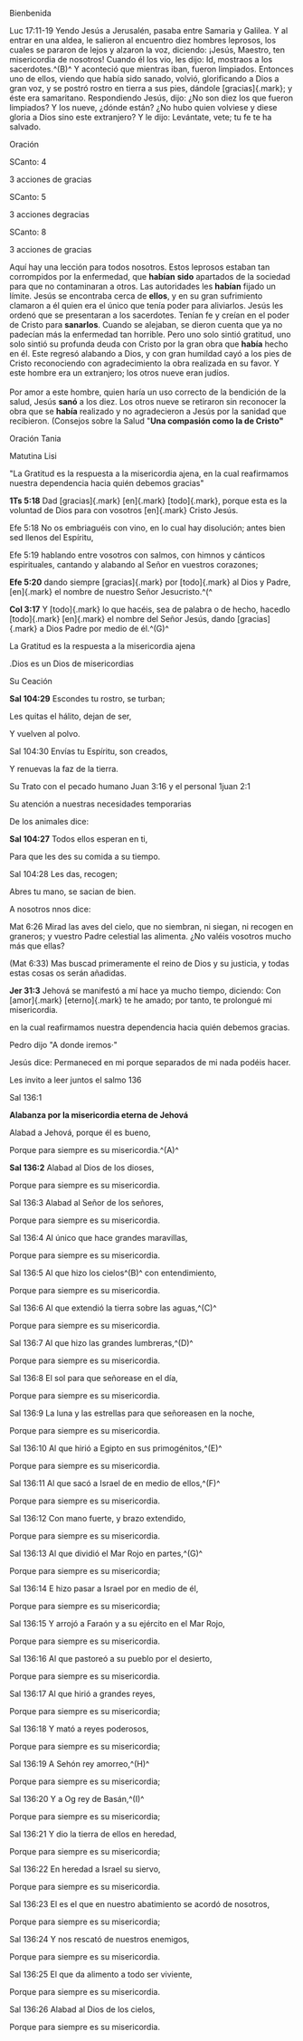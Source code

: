 Bienbenida

Luc 17:11-19 Yendo Jesús a Jerusalén, pasaba entre Samaria y Galilea. Y
al entrar en una aldea, le salieron al encuentro diez hombres leprosos,
los cuales se pararon de lejos y alzaron la voz, diciendo: ¡Jesús,
Maestro, ten misericordia de nosotros! Cuando él los vio, les dijo: Id,
mostraos a los sacerdotes.^(B)^ Y aconteció que mientras iban, fueron
limpiados. Entonces uno de ellos, viendo que había sido sanado, volvió,
glorificando a Dios a gran voz, y se postró rostro en tierra a sus pies,
dándole [gracias]{.mark}; y éste era samaritano. Respondiendo Jesús,
dijo: ¿No son diez los que fueron limpiados? Y los nueve, ¿dónde están?
¿No hubo quien volviese y diese gloria a Dios sino este extranjero? Y le
dijo: Levántate, vete; tu fe te ha salvado.

Oración

SCanto: 4

3 acciones de gracias

SCanto: 5

3 acciones degracias

SCanto: 8

3 acciones de gracias

Aquí hay una lección para todos nosotros. Estos leprosos estaban tan
corrompidos por la enfermedad, que **habían** **sido** apartados de la
sociedad para que no contaminaran a otros. Las autoridades les
**habían** fijado un límite. Jesús se encontraba cerca de **ellos**, y
en su gran sufrimiento clamaron a él quien era el único que tenía poder
para aliviarlos. Jesús les ordenó que se presentaran a los sacerdotes.
Tenían fe y creían en el poder de Cristo para **sanarlos**. Cuando se
alejaban, se dieron cuenta que ya no padecían más la enfermedad tan
horrible. Pero uno solo sintió gratitud, uno solo sintió su profunda
deuda con Cristo por la gran obra que **había** hecho en él. Este
regresó alabando a Dios, y con gran humildad cayó a los pies de Cristo
reconociendo con agradecimiento la obra realizada en su favor. Y este
hombre era un extranjero; los otros nueve eran judíos.\
\
Por amor a este hombre, quien haría un uso correcto de la bendición de
la salud, Jesús **sanó** a los diez. Los otros nueve se retiraron sin
reconocer la obra que se **había** realizado y no agradecieron a Jesús
por la sanidad que recibieron. (Consejos sobre la Salud \"**Una
compasión como la de Cristo\"**

Oración Tania

Matutina Lisi

\"La Gratitud es la respuesta a la misericordia ajena, en la cual
reafirmamos nuestra dependencia hacia quién debemos gracias\"

**1Ts 5:18** Dad [gracias]{.mark} [en]{.mark} [todo]{.mark}, porque esta
es la voluntad de Dios para con vosotros [en]{.mark} Cristo Jesús.

Efe 5:18 No os embriaguéis con vino, en lo cual hay disolución; antes
bien sed llenos del Espíritu,

Efe 5:19 hablando entre vosotros con salmos, con himnos y cánticos
espirituales, cantando y alabando al Señor en vuestros corazones;

**Efe 5:20** dando siempre [gracias]{.mark} por [todo]{.mark} al Dios y
Padre, [en]{.mark} el nombre de nuestro Señor Jesucristo.^(^

**Col 3:17** Y [todo]{.mark} lo que hacéis, sea de palabra o de hecho,
hacedlo [todo]{.mark} [en]{.mark} el nombre del Señor Jesús, dando
[gracias]{.mark} a Dios Padre por medio de él.^(G)^

La Gratitud es la respuesta a la misericordia ajena

.Dios es un Dios de misericordias

Su Ceación

**Sal 104:29** Escondes tu rostro, se turban;

Les quitas el hálito, dejan de ser,

Y vuelven al polvo.

Sal 104:30 Envías tu Espíritu, son creados,

Y renuevas la faz de la tierra.

Su Trato con el pecado humano Juan 3:16 y el personal 1juan 2:1

Su atención a nuestras necesidades temporarias

De los animales dice:

**Sal 104:27** Todos ellos esperan en ti,

Para que les des su comida a su tiempo.

Sal 104:28 Les das, recogen;

Abres tu mano, se sacian de bien.

A nosotros nnos dice:

Mat 6:26 Mirad las aves del cielo, que no siembran, ni siegan, ni
recogen en graneros; y vuestro Padre celestial las alimenta. ¿No valéis
vosotros mucho más que ellas?

(Mat 6:33) Mas buscad primeramente el reino de Dios y su justicia, y
todas estas cosas os serán añadidas.

**Jer 31:3** Jehová se manifestó a mí hace ya mucho tiempo, diciendo:
Con [amor]{.mark} [eterno]{.mark} te he amado; por tanto, te prolongué
mi misericordia.

en la cual reafirmamos nuestra dependencia hacia quién debemos gracias.

Pedro dijo \"A donde iremos·\"

Jesús dice: Permaneced en mi porque separados de mi nada podéis hacer.

Les invito a leer juntos el salmo 136

Sal 136:1

**Alabanza por la misericordia eterna de Jehová**

Alabad a Jehová, porque él es bueno,

Porque para siempre es su misericordia.^(A)^

**Sal 136:2** Alabad al Dios de los dioses,

Porque para siempre es su misericordia.

Sal 136:3 Alabad al Señor de los señores,

Porque para siempre es su misericordia.

Sal 136:4 Al único que hace grandes maravillas,

Porque para siempre es su misericordia.

Sal 136:5 Al que hizo los cielos^(B)^ con entendimiento,

Porque para siempre es su misericordia.

Sal 136:6 Al que extendió la tierra sobre las aguas,^(C)^

Porque para siempre es su misericordia.

Sal 136:7 Al que hizo las grandes lumbreras,^(D)^

Porque para siempre es su misericordia.

Sal 136:8 El sol para que señorease en el día,

Porque para siempre es su misericordia.

Sal 136:9 La luna y las estrellas para que señoreasen en la noche,

Porque para siempre es su misericordia.

Sal 136:10 Al que hirió a Egipto en sus primogénitos,^(E)^

Porque para siempre es su misericordia.

Sal 136:11 Al que sacó a Israel de en medio de ellos,^(F)^

Porque para siempre es su misericordia.

Sal 136:12 Con mano fuerte, y brazo extendido,

Porque para siempre es su misericordia.

Sal 136:13 Al que dividió el Mar Rojo en partes,^(G)^

Porque para siempre es su misericordia;

Sal 136:14 E hizo pasar a Israel por en medio de él,

Porque para siempre es su misericordia;

Sal 136:15 Y arrojó a Faraón y a su ejército en el Mar Rojo,

Porque para siempre es su misericordia.

Sal 136:16 Al que pastoreó a su pueblo por el desierto,

Porque para siempre es su misericordia.

Sal 136:17 Al que hirió a grandes reyes,

Porque para siempre es su misericordia;

Sal 136:18 Y mató a reyes poderosos,

Porque para siempre es su misericordia;

Sal 136:19 A Sehón rey amorreo,^(H)^

Porque para siempre es su misericordia;

Sal 136:20 Y a Og rey de Basán,^(I)^

Porque para siempre es su misericordia;

Sal 136:21 Y dio la tierra de ellos en heredad,

Porque para siempre es su misericordia;

Sal 136:22 En heredad a Israel su siervo,

Porque para siempre es su misericordia.

Sal 136:23 El es el que en nuestro abatimiento se acordó de nosotros,

Porque para siempre es su misericordia;

Sal 136:24 Y nos rescató de nuestros enemigos,

Porque para siempre es su misericordia.

Sal 136:25 El que da alimento a todo ser viviente,

Porque para siempre es su misericordia.

Sal 136:26 Alabad al Dios de los cielos,

Porque para siempre es su misericordia.
